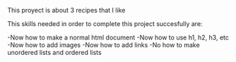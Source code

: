 This proyect is about 3 recipes that I like

This skills needed in order to complete this project succesfully are: 

-Now how to make a normal html document
-Now how to use h1, h2, h3, etc
-Now how to add images
-Now how to add links
-No how to make unordered lists and ordered lists